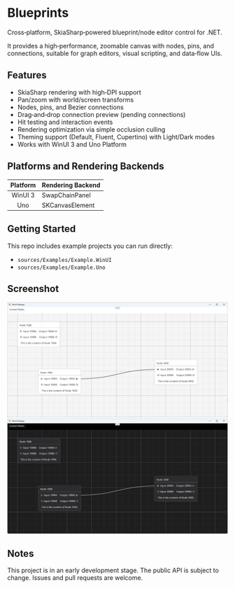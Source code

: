 ﻿# Blueprints

Cross‑platform, SkiaSharp‑powered blueprint/node editor control for .NET.

It provides a high‑performance, zoomable canvas with nodes, pins, and connections, suitable for graph editors, visual scripting, and data‑flow UIs.

## Features

- SkiaSharp rendering with high‑DPI support
- Pan/zoom with world/screen transforms
- Nodes, pins, and Bezier connections
- Drag‑and‑drop connection preview (pending connections)
- Hit testing and interaction events
- Rendering optimization via simple occlusion culling
- Theming support (Default, Fluent, Cupertino) with Light/Dark modes
- Works with WinUI 3 and Uno Platform

## Platforms and Rendering Backends

| Platform | Rendering Backend |
| :------: | :---------------- |
| WinUI 3  | SwapChainPanel    |
| Uno      | SKCanvasElement   |

## Getting Started

This repo includes example projects you can run directly:

- `sources/Examples/Example.WinUI`
- `sources/Examples/Example.Uno`

## Screenshot

![image](https://raw.githubusercontent.com/qian-o/Blueprints/master/images/1.png)
![image](https://raw.githubusercontent.com/qian-o/Blueprints/master/images/2.png)

## Notes
This project is in an early development stage. The public API is subject to change. Issues and pull requests are welcome.
